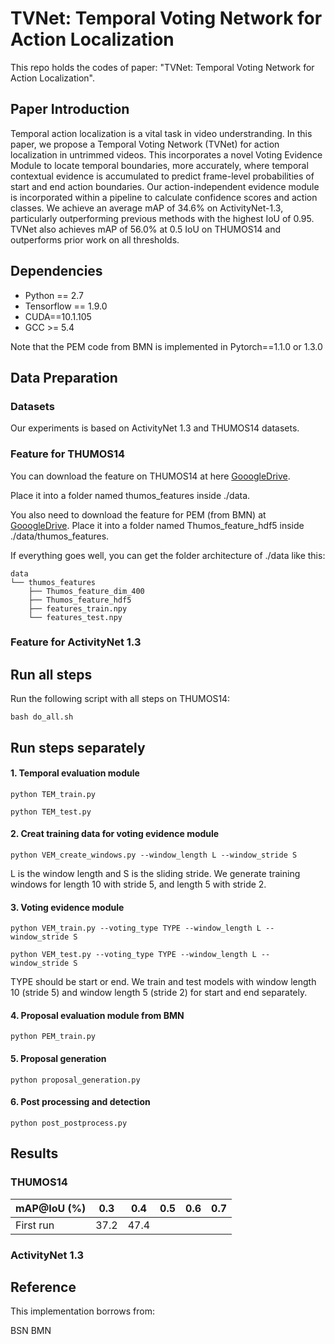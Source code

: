# TVNet: Temporal Voting Network for Action Localization

This repo holds the codes of paper: "TVNet: Temporal Voting Network for Action Localization".

## Paper Introduction

Temporal action localization is a vital task in video understranding. In this paper, we propose a Temporal Voting Network (TVNet) for action localization in untrimmed videos. This incorporates a novel Voting Evidence Module to locate temporal boundaries, more accurately, where temporal contextual evidence is accumulated to predict frame-level probabilities of start and end action boundaries. Our action-independent evidence module is incorporated within a pipeline to calculate confidence scores and action classes. We achieve an average mAP of 34.6% on ActivityNet-1.3, particularly outperforming
previous methods with the highest IoU of 0.95. TVNet also achieves mAP of 56.0% at 0.5 IoU on THUMOS14 and outperforms prior work on all thresholds.


## Dependencies

* Python == 2.7
* Tensorflow == 1.9.0
* CUDA==10.1.105
* GCC >= 5.4

Note that the PEM code from BMN is implemented in Pytorch==1.1.0 or 1.3.0

## Data Preparation

### Datasets

Our experiments is based on ActivityNet 1.3 and THUMOS14 datasets. 

### Feature for THUMOS14

You can download the feature on THUMOS14 at here [GooogleDrive](https://drive.google.com/file/d/18fm9xzfnLnkDEIsNThgRMtconGVyxHd3/view?usp=sharing).

Place it into a folder named thumos_features inside ./data.

You also need to download the feature for PEM (from BMN) at [GooogleDrive](https://drive.google.com/drive/folders/10PGPMJ9JaTZ18uakPgl58nu7yuKo8M_k?usp=sharing).
Place it into a folder named Thumos_feature_hdf5 inside ./data/thumos_features.


If everything goes well, you can get the folder architecture of ./data like this:

    data                        
    └── thumos_features                    
    	├── Thumos_feature_dim_400              
    	├── Thumos_feature_hdf5               
    	├── features_train.npy 
    	└── features_test.npy

### Feature for ActivityNet 1.3


## Run all steps

Run the following script with all steps on THUMOS14:
```
bash do_all.sh
```

## Run steps separately  

#### 1. Temporal evaluation module

```
python TEM_train.py
```

```
python TEM_test.py
```

#### 2. Creat training data for voting evidence module


```
python VEM_create_windows.py --window_length L --window_stride S
```
L is the window length and S is the sliding stride. We generate training windows for length 10 with stride 5, and length 5 with stride 2.


#### 3. Voting evidence module

```
python VEM_train.py --voting_type TYPE --window_length L --window_stride S
```

```
python VEM_test.py --voting_type TYPE --window_length L --window_stride S
```
TYPE should be start or end. We train and test models with window length 10 (stride 5) and window length 5 (stride 2) for start and end separately.


#### 4. Proposal evaluation module from BMN

```
python PEM_train.py
```

#### 5. Proposal generation

```
python proposal_generation.py
```


#### 6. Post processing and detection

```
python post_postprocess.py
```

## Results
### THUMOS14

| mAP@IoU (%)                    |0.3  | 0.4 | 0.5| 0.6 | 0.7|
|--------------------------------|-----|-----|----|-----|----|
| First run                      | 37.2| 47.4|  |

### ActivityNet 1.3

## Reference

This implementation borrows from:

BSN
BMN
